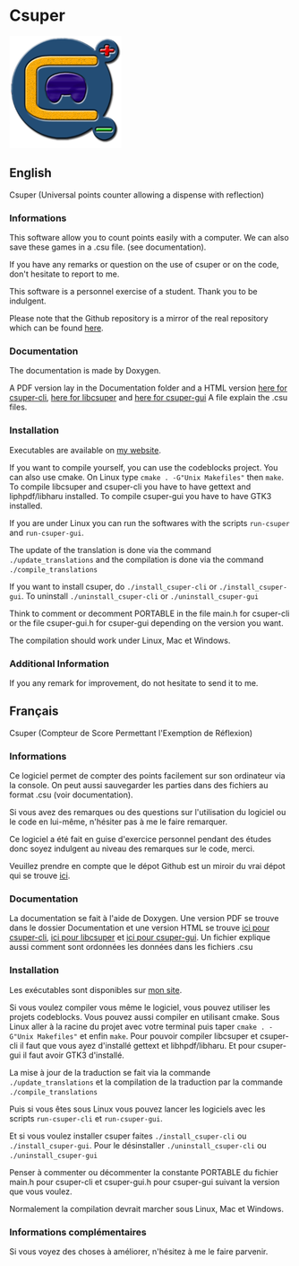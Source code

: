 Csuper
======
![Csuper logo](Images/Logo_200.png)

English
-------

Csuper (Universal points counter allowing a dispense with reflection)

### Informations

This software allow you to count points easily with a computer.
We can also save these games in a .csu file. (see documentation).

If you have any remarks or question on the use of csuper or on the code, don't hesitate to report to me.

This software is a personnel exercise of a student. Thank you to be indulgent.

Please note that the Github repository is a mirror of the real repository which can be found [here](https://git.framasoft.org/Dalan94/Csuper).

### Documentation

The documentation is made by Doxygen.

A PDF version lay in the Documentation folder and a HTML version [here for csuper-cli](http://www.dalan.rd-h.fr/documentation/doc_csuper), [here for libcsuper](http://www.dalan.rd-h.fr/documentation/doc_libcsuper) and [here for csuper-gui](http://www.dalan.rd-h.fr/documentation/doc_csuper-gui)
A file explain the .csu files.

### Installation

Executables are available on [my website](http://www.dalan.rd-h.fr/wordpress).

If you want to compile yourself, you can use the codeblocks project.
You can also use cmake. On Linux type `cmake . -G"Unix Makefiles"` then `make`.
To compile libcsuper and csuper-cli you have to have gettext and liphpdf/libharu installed.
To compile csuper-gui you have to have GTK3 installed.

If you are under Linux you can run the softwares with the scripts `run-csuper` and `run-csuper-gui`.

The update of the translation is done via the command `./update_translations` and the compilation is done via the command `./compile_translations`

If you want to install csuper, do `./install_csuper-cli` or `./install_csuper-gui`. To uninstall `./uninstall_csuper-cli` or `./uninstall_csuper-gui`

Think to comment or decomment PORTABLE in the file main.h for csuper-cli or the file csuper-gui.h for csuper-gui depending on the version you want.

The compilation should work under Linux, Mac et Windows.

### Additional Information

If you any remark for improvement, do not hesitate to send it to me.

Français
--------

Csuper (Compteur de Score Permettant l'Exemption de Réflexion)

### Informations

Ce logiciel permet de compter des points facilement sur son ordinateur via la console.
On peut aussi sauvegarder les parties dans des fichiers au format .csu (voir documentation).

Si vous avez des remarques ou des questions sur l'utilisation du logiciel ou le code en lui-même, n'hésiter pas à me le faire remarquer.

Ce logiciel a été fait en guise d'exercice personnel pendant des études donc soyez indulgent au niveau des remarques sur le code, merci.

Veuillez prendre en compte que le dépot Github est un miroir du vrai dépot qui se trouve [ici](https://git.framasoft.org/Dalan94/Csuper).

### Documentation

La documentation se fait à l'aide de Doxygen.
Une version PDF se trouve dans le dossier Documentation et une version HTML se trouve [ici pour csuper-cli](http://www.dalan.rd-h.fr/documentation/doc_csuper), [ici pour libcsuper](http://www.dalan.rd-h.fr/documentation/doc_libcsuper) et [ici pour csuper-gui](http://www.dalan.rd-h.fr/documentation/doc_csuper-gui).
Un fichier explique aussi comment sont ordonnées les données dans les fichiers .csu

### Installation

Les exécutables sont disponibles sur [mon site](http://www.dalan.rd-h.fr/wordpress).

Si vous voulez compiler vous même le logiciel, vous pouvez utiliser les projets codeblocks.
Vous pouvez aussi compiler en utilisant cmake. Sous Linux aller à la racine du projet avec votre terminal puis taper `cmake . -G"Unix Makefiles"` et enfin `make`.
Pour pouvoir compiler libcsuper et csuper-cli il faut que vous ayez d'installé gettext et libhpdf/libharu.
Et pour csuper-gui il faut avoir GTK3 d'installé.

La mise à jour de la traduction se fait via la commande `./update_translations` et la compilation de la traduction par la commande `./compile_translations`

Puis si vous êtes sous Linux vous pouvez lancer les logiciels avec les scripts `run-csuper-cli` et `run-csuper-gui`.

Et si vous voulez installer csuper faites `./install_csuper-cli` ou `./install_csuper-gui`. Pour le désinstaller `./uninstall_csuper-cli` ou `./uninstall_csuper-gui`

Penser à commenter ou décommenter la constante PORTABLE du fichier main.h pour csuper-cli et csuper-gui.h pour csuper-gui suivant la version que vous voulez.

Normalement la compilation devrait marcher sous Linux, Mac et Windows.

### Informations complémentaires

Si vous voyez des choses à améliorer, n'hésitez à me le faire parvenir.